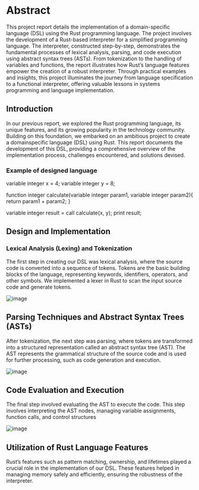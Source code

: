 # Abstract
This project report details the implementation of a domain-specific language
(DSL) using the Rust programming language. The project involves the development of a Rust-based interpreter for a simplified programming language.
The interpreter, constructed step-by-step, demonstrates the fundamental processes of lexical analysis, parsing, and code execution using abstract syntax
trees (ASTs). From tokenization to the handling of variables and functions,
the report illustrates how Rust’s language features empower the creation of a
robust interpreter. Through practical examples and insights, this project illuminates the journey from language specification to a functional interpreter,
offering valuable lessons in systems programming and language implementation.

## Introduction
In our previous report, we explored the Rust programming language, its unique
features, and its growing popularity in the technology community. Building
on this foundation, we embarked on an ambitious project to create a domainspecific language (DSL) using Rust. This report documents the development of
this DSL, providing a comprehensive overview of the implementation process,
challenges encountered, and solutions devised.

### Example of designed language

variable integer x = 4;
variable integer y = 8;

function integer calculate(variable integer param1, variable integer param2){
            return param1 + param2;
}
        
variable integer result = call calculate(x, y);
print result;

## Design and Implementation

### Lexical Analysis (Lexing) and Tokenization
The first step in creating our DSL was lexical analysis, where the source code is
converted into a sequence of tokens. Tokens are the basic building blocks of the
language, representing keywords, identifiers, operators, and other symbols. We
implemented a lexer in Rust to scan the input source code and generate tokens.

![image](https://github.com/UlgenHan/InterpreterCustom/assets/160638676/51f61bb5-fe1a-475c-9eb9-c566620113f8)

## Parsing Techniques and Abstract Syntax Trees (ASTs)
After tokenization, the next step was parsing, where tokens are transformed
into a structured representation called an abstract syntax tree (AST). The AST represents the grammatical structure of the source code and is used for further
processing, such as code generation and execution.

![image](https://github.com/UlgenHan/InterpreterCustom/assets/160638676/80f0d708-32c6-4404-8410-32af772a2430)


## Code Evaluation and Execution

The final step involved evaluating the AST to execute the code. This step
involves interpreting the AST nodes, managing variable assignments, function
calls, and control structures

![image](https://github.com/UlgenHan/InterpreterCustom/assets/160638676/6bd46571-2b06-466d-b77a-9b5581a76706)

## Utilization of Rust Language Features

Rust’s features such as pattern matching, ownership, and lifetimes played a crucial role in the implementation of our DSL. These features helped in managing
memory safely and efficiently, ensuring the robustness of the interpreter.


